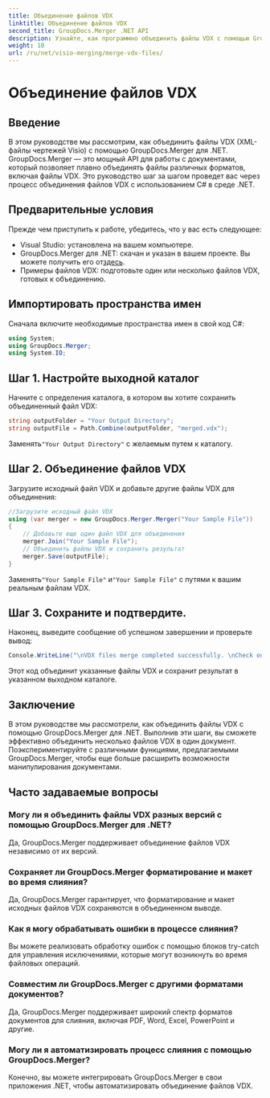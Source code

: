 ```yaml
---
title: Объединение файлов VDX
linktitle: Объединение файлов VDX
second_title: GroupDocs.Merger .NET API
description: Узнайте, как программно объединить файлы VDX с помощью GroupDocs.Merger для .NET. Это руководство представляет собой пошаговое руководство.
weight: 10
url: /ru/net/visio-merging/merge-vdx-files/
---
```


# Объединение файлов VDX

## Введение
В этом руководстве мы рассмотрим, как объединить файлы VDX (XML-файлы чертежей Visio) с помощью GroupDocs.Merger для .NET. GroupDocs.Merger — это мощный API для работы с документами, который позволяет плавно объединять файлы различных форматов, включая файлы VDX. Это руководство шаг за шагом проведет вас через процесс объединения файлов VDX с использованием C# в среде .NET.
## Предварительные условия
Прежде чем приступить к работе, убедитесь, что у вас есть следующее:
- Visual Studio: установлена на вашем компьютере.
-  GroupDocs.Merger для .NET: скачан и указан в вашем проекте. Вы можете получить его от[здесь](https://releases.groupdocs.com/merger/net/).
- Примеры файлов VDX: подготовьте один или несколько файлов VDX, готовых к объединению.

## Импортировать пространства имен
Сначала включите необходимые пространства имен в свой код C#:
```csharp
using System; 
using GroupDocs.Merger;
using System.IO;
```
## Шаг 1. Настройте выходной каталог
Начните с определения каталога, в котором вы хотите сохранить объединенный файл VDX:
```csharp
string outputFolder = "Your Output Directory";
string outputFile = Path.Combine(outputFolder, "merged.vdx");
```
 Заменять`"Your Output Directory"` с желаемым путем к каталогу.
## Шаг 2. Объединение файлов VDX
Загрузите исходный файл VDX и добавьте другие файлы VDX для объединения:
```csharp
//Загрузите исходный файл VDX
using (var merger = new GroupDocs.Merger.Merger("Your Sample File"))
{
    // Добавьте еще один файл VDX для объединения
    merger.Join("Your Sample File");
    // Объединить файлы VDX и сохранить результат
    merger.Save(outputFile);
}
```
 Заменять`"Your Sample File"` и`"Your Sample File"` с путями к вашим реальным файлам VDX.
## Шаг 3. Сохраните и подтвердите.
Наконец, выведите сообщение об успешном завершении и проверьте вывод:
```csharp
Console.WriteLine("\nVDX files merge completed successfully. \nCheck output in {0}", outputFolder);
```
Этот код объединит указанные файлы VDX и сохранит результат в указанном выходном каталоге.

## Заключение
В этом руководстве мы рассмотрели, как объединить файлы VDX с помощью GroupDocs.Merger для .NET. Выполнив эти шаги, вы сможете эффективно объединить несколько файлов VDX в один документ. Поэкспериментируйте с различными функциями, предлагаемыми GroupDocs.Merger, чтобы еще больше расширить возможности манипулирования документами.

## Часто задаваемые вопросы
### Могу ли я объединить файлы VDX разных версий с помощью GroupDocs.Merger для .NET?
Да, GroupDocs.Merger поддерживает объединение файлов VDX независимо от их версий.
### Сохраняет ли GroupDocs.Merger форматирование и макет во время слияния?
Да, GroupDocs.Merger гарантирует, что форматирование и макет исходных файлов VDX сохраняются в объединенном выводе.
### Как я могу обрабатывать ошибки в процессе слияния?
Вы можете реализовать обработку ошибок с помощью блоков try-catch для управления исключениями, которые могут возникнуть во время файловых операций.
### Совместим ли GroupDocs.Merger с другими форматами документов?
Да, GroupDocs.Merger поддерживает широкий спектр форматов документов для слияния, включая PDF, Word, Excel, PowerPoint и другие.
### Могу ли я автоматизировать процесс слияния с помощью GroupDocs.Merger?
Конечно, вы можете интегрировать GroupDocs.Merger в свои приложения .NET, чтобы автоматизировать объединение файлов VDX.